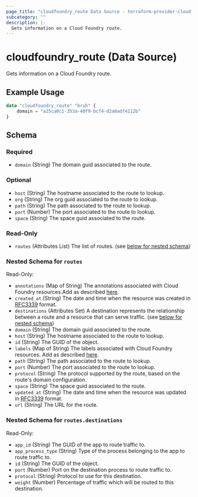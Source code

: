 ```yaml
---
page_title: "cloudfoundry_route Data Source - terraform-provider-cloudfoundry"
subcategory: ""
description: |-
  Gets information on a Cloud Foundry route.
---
```


# cloudfoundry_route (Data Source)

Gets information on a Cloud Foundry route.

## Example Usage

```terraform
data "cloudfoundry_route" "bruh" {
    domain = "a25ca0c1-353a-40f9-bcf4-d2a0adf4112b"
}
```

<!-- schema generated by tfplugindocs -->
## Schema

### Required

- `domain` (String) The domain guid associated to the route.

### Optional

- `host` (String) The hostname associated to the route to lookup.
- `org` (String) The org guid associated to the route to lookup.
- `path` (String) The path associated to the route to lookup.
- `port` (Number) The port associated to the route to lookup.
- `space` (String) The space guid associated to the route.

### Read-Only

- `routes` (Attributes List) The list of routes. (see [below for nested schema](#nestedatt--routes))

<a id="nestedatt--routes"></a>
### Nested Schema for `routes`

Read-Only:

- `annotations` (Map of String) The annotations associated with Cloud Foundry resources.Add as described [here](https://docs.cloudfoundry.org/adminguide/metadata.html#-view-metadata-for-an-object).
- `created_at` (String) The date and time when the resource was created in [RFC3339](https://www.ietf.org/rfc/rfc3339.txt) format.
- `destinations` (Attributes Set) A destination represents the relationship between a route and a resource that can serve traffic. (see [below for nested schema](#nestedatt--routes--destinations))
- `domain` (String) The domain guid associated to the route.
- `host` (String) The hostname associated to the route to lookup.
- `id` (String) The GUID of the object.
- `labels` (Map of String) The labels associated with Cloud Foundry resources. Add as described [here](https://docs.cloudfoundry.org/adminguide/metadata.html#-view-metadata-for-an-object).
- `path` (String) The path associated to the route to lookup.
- `port` (Number) The port associated to the route to lookup.
- `protocol` (String) The protocol supported by the route, based on the route's domain configuration.
- `space` (String) The space guid associated to the route.
- `updated_at` (String) The date and time when the resource was updated in [RFC3339](https://www.ietf.org/rfc/rfc3339.txt) format.
- `url` (String) The URL for the route.

<a id="nestedatt--routes--destinations"></a>
### Nested Schema for `routes.destinations`

Read-Only:

- `app_id` (String) The GUID of the app to route traffic to.
- `app_process_type` (String) Type of the process belonging to the app to route traffic to.
- `id` (String) The GUID of the object.
- `port` (Number) Port on the destination process to route traffic to.
- `protocol` (String) Protocol to use for this destination.
- `weight` (Number) Percentage of traffic which will be routed to this destination.